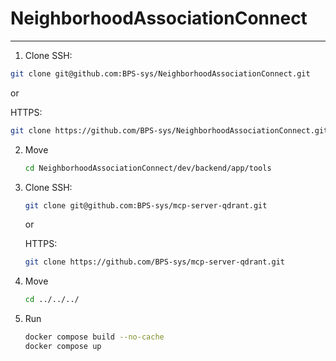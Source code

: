# NeighborhoodAssociationConnect
---

1. Clone
  SSH:
  ```bash
  git clone git@github.com:BPS-sys/NeighborhoodAssociationConnect.git
  ```
  
  or
  
  HTTPS:
  ```bash
  git clone https://github.com/BPS-sys/NeighborhoodAssociationConnect.git
  ```

2. Move
   ```bash
   cd NeighborhoodAssociationConnect/dev/backend/app/tools
   ```
3. Clone
   SSH:
   ```bash
   git clone git@github.com:BPS-sys/mcp-server-qdrant.git
   ```

   or


   HTTPS:
   ```bash
   git clone https://github.com/BPS-sys/mcp-server-qdrant.git
   ```

4. Move
   ```bash
   cd ../../../
   ```

5. Run
   ```bash
   docker compose build --no-cache
   docker compose up
   ```
